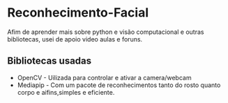 # Reconhecimento-Facial
Afim de aprender mais sobre python e visão computacional e outras bibliotecas, usei de apoio video aulas e foruns. 

## Bibliotecas usadas
- OpenCV - Uilizada para controlar e ativar a camera/webcam
- Mediapip - Com um pacote de reconhecimentos tanto do rosto quanto corpo e aifins,simples e eficiente.
